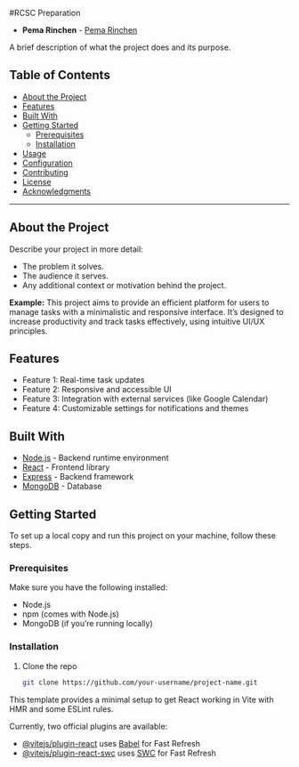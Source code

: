 #RCSC Preparation
- **Pema Rinchen** - [Pema Rinchen](https://github.com/your-username)

A brief description of what the project does and its purpose.

## Table of Contents
- [About the Project](#about-the-project)
- [Features](#features)
- [Built With](#built-with)
- [Getting Started](#getting-started)
  - [Prerequisites](#prerequisites)
  - [Installation](#installation)
- [Usage](#usage)
- [Configuration](#configuration)
- [Contributing](#contributing)
- [License](#license)
- [Acknowledgments](#acknowledgments)

---

## About the Project

Describe your project in more detail:
- The problem it solves.
- The audience it serves.
- Any additional context or motivation behind the project.

**Example:**
This project aims to provide an efficient platform for users to manage tasks with a minimalistic and responsive interface. It’s designed to increase productivity and track tasks effectively, using intuitive UI/UX principles.

## Features

- Feature 1: Real-time task updates
- Feature 2: Responsive and accessible UI
- Feature 3: Integration with external services (like Google Calendar)
- Feature 4: Customizable settings for notifications and themes

## Built With

- [Node.js](https://nodejs.org/) - Backend runtime environment
- [React](https://reactjs.org/) - Frontend library
- [Express](https://expressjs.com/) - Backend framework
- [MongoDB](https://www.mongodb.com/) - Database

## Getting Started

To set up a local copy and run this project on your machine, follow these steps.

### Prerequisites

Make sure you have the following installed:
- Node.js
- npm (comes with Node.js)
- MongoDB (if you’re running locally)

### Installation

1. Clone the repo
   ```bash
   git clone https://github.com/your-username/project-name.git

This template provides a minimal setup to get React working in Vite with HMR and some ESLint rules.

Currently, two official plugins are available:

- [@vitejs/plugin-react](https://github.com/vitejs/vite-plugin-react/blob/main/packages/plugin-react/README.md) uses [Babel](https://babeljs.io/) for Fast Refresh
- [@vitejs/plugin-react-swc](https://github.com/vitejs/vite-plugin-react-swc) uses [SWC](https://swc.rs/) for Fast Refresh
